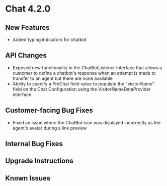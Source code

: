 # Chat 4.2.0

## New Features
- Added typing indicators for chatbot

## API Changes
 - Exposed new functionality in the ChatBotListener Interface that allows a customer to define a chatbot's response when an attempt is made to transfer to an agent but there are none available
 - Ability to specify a PreChat field value to populate the "visitorName" field on the Chat Configuration using the VisitorNameDataProvider interface

## Customer-facing Bug Fixes
 - Fixed an issue where the ChatBot icon was displayed incorrectly as the agent's avatar during a link preview

## Internal Bug Fixes

## Upgrade Instructions

## Known Issues